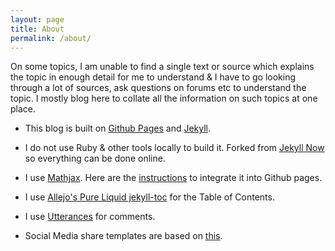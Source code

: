 ```yaml
---
layout: page
title: About
permalink: /about/
---
```


On some topics, I am unable to find a single text or source which  explains the topic in enough detail for me to understand & I have to go looking through a lot of sources, ask questions on forums etc to understand the topic. I mostly blog here to collate all the information on such topics at one place.  

- This blog is built on [Github Pages](https://pages.github.com/) and [Jekyll](https://jekyllrb.com/).

- I do not use Ruby & other tools locally to build it. Forked from [Jekyll Now](https://www.jekyllnow.com/) so everything can be done online.

- I use [Mathjax](https://www.mathjax.org/). Here are the [instructions](http://sgeos.github.io/github/jekyll/2016/08/21/adding_mathjax_to_a_jekyll_github_pages_blog.html) to integrate it into Github pages.

- I use [Allejo's Pure Liquid jekyll-toc](https://pure-liquid.allejo.org/) for the Table of Contents.

- I use [Utterances](https://utteranc.es/) for comments.   

- Social Media share templates are based on [this](https://sourabhbajaj.com/blog/2017/10/29/adding-social-media-share-icons-to-jekyll/).
